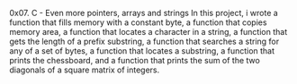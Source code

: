0x07. C - Even more pointers, arrays and strings
In this project, i wrote a function that fills memory with a constant byte, a function that copies memory area,  a function that locates a character in a string, a function that gets the length of a prefix substring,  a function that searches a string for any of a set of bytes, a function that locates a substring,  a function that prints the chessboard, and a function that prints the sum of the two diagonals of a square matrix of integers.
